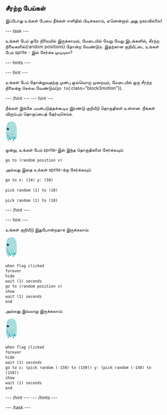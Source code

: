## சீரற்ற பேய்கள்

இப்போது உங்கள் பேயை நீங்கள் எளிதில் பிடிக்கலாம், ஏனென்றால் அது நகரவில்லை!

--- task ---

உங்கள் பேய் ஒரே நிலையில் இருக்காமல், மேடையில் வேறு வேறு இடங்களில், சீரற்ற நிலைகளில்(random positions) தோன்ற வேண்டும். இதற்கான குறியீட்டை உங்கள் பேய் sprite - இல் சேர்க்க முடியுமா?

--- hints ---


--- hint ---

உங்கள் பேய் தோன்றுவதற்கு முன்பு ஒவ்வொரு முறையும், மேடையில் ஒரு சீரற்ற நிலைக்கு செல்ல வேண்டும்(`go to`{:class="block3motion"}).

--- /hint --- --- hint ---

நீங்கள் இங்கே பயன்படுத்தக்கூடிய இரண்டு குறியீடு தொகுதிகள் உள்ளன. நீங்கள் விரும்பும் தொகுப்பைத் தேர்வுசெய்க.

![பேய்-sprite](images/ghost-sprite.png)

ஒன்று, உங்கள் பேய் sprite-இல் இந்த தொகுதிகளை சேர்க்கவும்:

```blocks3
go to (random position v)
```

அல்லது இதை உங்கள் sprite-க்கு சேர்க்கவும்:

```blocks3
go to x: (14) y: (50)

pick random (1) to (10)

pick random (1) to (10)
```

--- /hint ---

--- hint ---

உங்கள் குறியீடு இதுபோன்றதாக இருக்கலாம்:

![பேய்-sprite](images/ghost-sprite.png)

```blocks3
when flag clicked
forever
hide
wait (1) seconds
go to (random position v)
show
wait (1) seconds
end
```

அல்லது இவ்வாறு இருக்கலாம்:

![பேய்-sprite](images/ghost-sprite.png)

```blocks3
when flag clicked
forever
hide
wait (1) seconds
go to x: (pick random (-150) to (150)) y: (pick random (-150) to (150))
show
wait (1) seconds
end
```

--- /hint ---
--- /hints ---

--- /task ---